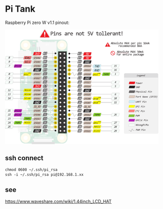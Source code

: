 # Pi Tank

Raspberry Pi zero W v1.1 pinout:

![pinout](pi-zero-w-pinout.png)

## ssh connect

~~~
chmod 0600 ~/.ssh/pi_rsa
ssh -i ~/.ssh/pi_rsa pi@192.168.1.xx
~~~

## see

https://www.waveshare.com/wiki/1.44inch_LCD_HAT

